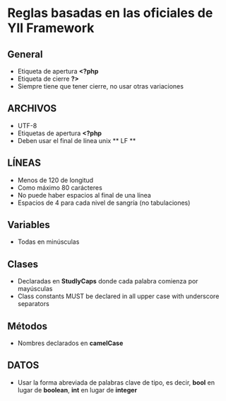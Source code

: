 # Reglas basadas en las oficiales de YII Framework

## General
- Etiqueta de apertura **<?php**
- Etiqueta de cierre **?>**
- Siempre tiene que tener cierre, no usar otras variaciones

## ARCHIVOS
- UTF-8
- Etiquetas de apertura **<?php**
- Deben usar el final de línea unix ** LF **

## LÍNEAS
- Menos de 120 de longitud
- Como máximo 80 carácteres
- No puede haber espacios al final de una línea
- Espacios de 4 para cada nivel de sangría (no tabulaciones)

## Variables
- Todas en minúsculas

## Clases
- Declaradas en **StudlyCaps** donde cada palabra comienza por mayúsculas
- Class constants MUST be declared in all upper case with underscore separators

## Métodos
- Nombres declarados en **camelCase**

## DATOS
- Usar la forma abreviada de palabras clave de tipo, es decir, **bool** en lugar de **boolean**, **int** en lugar de **integer**